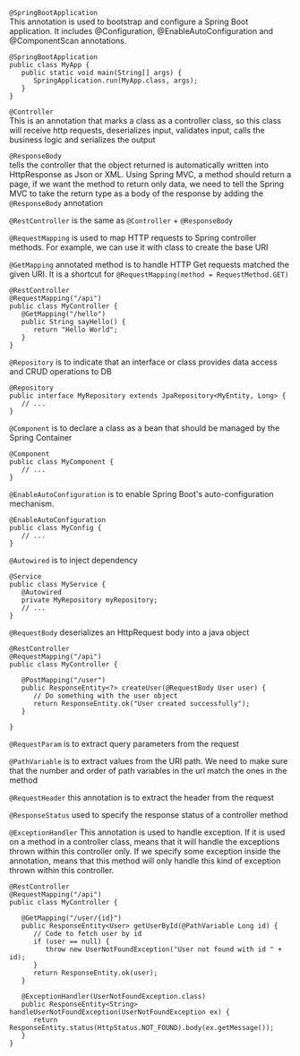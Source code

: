 `@SpringBootApplication`  
This annotation is used to bootstrap and configure a Spring Boot application. It includes @Configuration, @EnableAutoConfiguration and @ComponentScan annotations.
```aidl
@SpringBootApplication
public class MyApp {
   public static void main(String[] args) {
      SpringApplication.run(MyApp.class, args);
   }
}
```

`@Controller`  
This is an annotation that marks a class as a controller class, so this class will receive http requests, deserializes input,  validates input, calls the business logic and serializes the output

`@ResponseBody `  
tells the controller that the object returned is automatically written into HttpResponse as Json or XML. Using Spring MVC, a method should return a page, if we want the method to return only data, we need to tell the Spring MVC to take the return type as a body of the response by adding the `@ResponseBody` annotation  

`@RestController` 
is the same as `@Controller` + `@ResponseBody`

`@RequestMapping` 
is used to map HTTP requests to Spring controller methods. For example, we can use it with class to create the base URI

`@GetMapping` 
annotated method is to handle HTTP Get requests matched the given URI. It is a shortcut for `@RequestMapping(method = RequestMethod.GET)`
```aidl
@RestController
@RequestMapping("/api")
public class MyController {
   @GetMapping("/hello")
   public String sayHello() {
      return "Hello World";
   }
}
```

`@Repository` 
is to indicate that an interface or class provides data access and CRUD operations to DB
```aidl
@Repository
public interface MyRepository extends JpaRepository<MyEntity, Long> {
   // ...
}
```

`@Component`
is to declare a class as a bean that should be managed by the Spring Container
```aidl
@Component
public class MyComponent {
   // ...
}
```

`@EnableAutoConfiguration`
is to enable Spring Boot's auto-configuration mechanism.
```aidl
@EnableAutoConfiguration
public class MyConfig {
   // ...
}
```

`@Autowired`
is to inject dependency
```aidl
@Service
public class MyService {
   @Autowired
   private MyRepository myRepository;
   // ...
}
```

`@RequestBody` 
deserializes an HttpRequest body into a java object
```aidl
@RestController
@RequestMapping("/api")
public class MyController {

   @PostMapping("/user")
   public ResponseEntity<?> createUser(@RequestBody User user) {
      // Do something with the user object
      return ResponseEntity.ok("User created successfully");
   }
   
}
```

`@RequestParam` 
is to extract query parameters from the request

`@PathVariable` 
is to extract values from the URI path. We need to make sure that the number and order of path variables in the url match the ones in the method

`@RequestHeader`
this annotation is to extract the header from the request

`@ResponseStatus`
used to specify the response status of a controller method

`@ExceptionHandler`
This annotation is used to handle exception. If it is used on a method in a controller class, means that it will handle the exceptions thrown within this controller only. If we specify some exception inside the annotation, means that this method will only handle this kind of exception thrown within this controller.
```aidl
@RestController
@RequestMapping("/api")
public class MyController {

   @GetMapping("/user/{id}")
   public ResponseEntity<User> getUserById(@PathVariable Long id) {
      // Code to fetch user by id
      if (user == null) {
         throw new UserNotFoundException("User not found with id " + id);
      }
      return ResponseEntity.ok(user);
   }
   
   @ExceptionHandler(UserNotFoundException.class)
   public ResponseEntity<String> handleUserNotFoundException(UserNotFoundException ex) {
      return ResponseEntity.status(HttpStatus.NOT_FOUND).body(ex.getMessage());
   }
}
```

